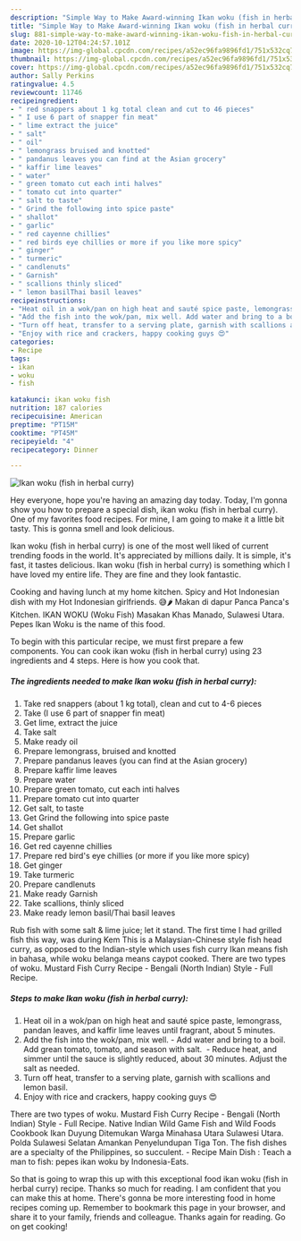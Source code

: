 ```yaml
---
description: "Simple Way to Make Award-winning Ikan woku (fish in herbal curry)"
title: "Simple Way to Make Award-winning Ikan woku (fish in herbal curry)"
slug: 881-simple-way-to-make-award-winning-ikan-woku-fish-in-herbal-curry
date: 2020-10-12T04:24:57.101Z
image: https://img-global.cpcdn.com/recipes/a52ec96fa9896fd1/751x532cq70/ikan-woku-fish-in-herbal-curry-recipe-main-photo.jpg
thumbnail: https://img-global.cpcdn.com/recipes/a52ec96fa9896fd1/751x532cq70/ikan-woku-fish-in-herbal-curry-recipe-main-photo.jpg
cover: https://img-global.cpcdn.com/recipes/a52ec96fa9896fd1/751x532cq70/ikan-woku-fish-in-herbal-curry-recipe-main-photo.jpg
author: Sally Perkins
ratingvalue: 4.5
reviewcount: 11746
recipeingredient:
- " red snappers about 1 kg total clean and cut to 46 pieces"
- " I use 6 part of snapper fin meat"
- " lime extract the juice"
- " salt"
- " oil"
- " lemongrass bruised and knotted"
- " pandanus leaves you can find at the Asian grocery"
- " kaffir lime leaves"
- " water"
- " green tomato cut each inti halves"
- " tomato cut into quarter"
- " salt to taste"
- " Grind the following into spice paste"
- " shallot"
- " garlic"
- " red cayenne chillies"
- " red birds eye chillies or more if you like more spicy"
- " ginger"
- " turmeric"
- " candlenuts"
- " Garnish"
- " scallions thinly sliced"
- " lemon basilThai basil leaves"
recipeinstructions:
- "Heat oil in a wok/pan on high heat and sauté spice paste, lemongrass, pandan leaves, and kaffir lime leaves until fragrant, about 5 minutes."
- "Add the fish into the wok/pan, mix well. Add water and bring to a boil.  Add grean tomato, tomato, and season with salt.  Reduce heat, and simmer until the sauce is slightly reduced, about 30 minutes. Adjust the salt as needed."
- "Turn off heat, transfer to a serving plate, garnish with scallions and lemon basil."
- "Enjoy with rice and crackers, happy cooking guys 😍"
categories:
- Recipe
tags:
- ikan
- woku
- fish

katakunci: ikan woku fish 
nutrition: 187 calories
recipecuisine: American
preptime: "PT15M"
cooktime: "PT45M"
recipeyield: "4"
recipecategory: Dinner

---
```



![Ikan woku (fish in herbal curry)](https://img-global.cpcdn.com/recipes/a52ec96fa9896fd1/751x532cq70/ikan-woku-fish-in-herbal-curry-recipe-main-photo.jpg)

Hey everyone, hope you're having an amazing day today. Today, I'm gonna show you how to prepare a special dish, ikan woku (fish in herbal curry). One of my favorites food recipes. For mine, I am going to make it a little bit tasty. This is gonna smell and look delicious.

Ikan woku (fish in herbal curry) is one of the most well liked of current trending foods in the world. It's appreciated by millions daily. It is simple, it's fast, it tastes delicious. Ikan woku (fish in herbal curry) is something which I have loved my entire life. They are fine and they look fantastic.

Cooking and having lunch at my home kitchen. Spicy and Hot Indonesian dish with my Hot Indonesian girlfriends. 😅🌶 Makan di dapur Panca Panca&#39;s Kitchen. IKAN WOKU (Woku Fish) Masakan Khas Manado, Sulawesi Utara. Pepes Ikan Woku is the name of this food.


To begin with this particular recipe, we must first prepare a few components. You can cook ikan woku (fish in herbal curry) using 23 ingredients and 4 steps. Here is how you cook that.

<!--inarticleads1-->

##### The ingredients needed to make Ikan woku (fish in herbal curry):

1. Take  red snappers (about 1 kg total), clean and cut to 4-6 pieces
1. Take  (I use 6 part of snapper fin meat)
1. Get  lime, extract the juice
1. Take  salt
1. Make ready  oil
1. Prepare  lemongrass, bruised and knotted
1. Prepare  pandanus leaves (you can find at the Asian grocery)
1. Prepare  kaffir lime leaves
1. Prepare  water
1. Prepare  green tomato, cut each inti halves
1. Prepare  tomato cut into quarter
1. Get  salt, to taste
1. Get  Grind the following into spice paste
1. Get  shallot
1. Prepare  garlic
1. Get  red cayenne chillies
1. Prepare  red bird&#39;s eye chillies (or more if you like more spicy)
1. Get  ginger
1. Take  turmeric
1. Prepare  candlenuts
1. Make ready  Garnish
1. Take  scallions, thinly sliced
1. Make ready  lemon basil/Thai basil leaves


Rub fish with some salt &amp; lime juice; let it stand. The first time I had grilled fish this way, was during Kem This is a Malaysian-Chinese style fish head curry, as opposed to the Indian-style which uses fish curry Ikan means fish in bahasa, while woku belanga means caypot cooked. There are two types of woku. Mustard Fish Curry Recipe - Bengali (North Indian) Style - Full Recipe. 

<!--inarticleads2-->

##### Steps to make Ikan woku (fish in herbal curry):

1. Heat oil in a wok/pan on high heat and sauté spice paste, lemongrass, pandan leaves, and kaffir lime leaves until fragrant, about 5 minutes.
1. Add the fish into the wok/pan, mix well. - Add water and bring to a boil.  Add grean tomato, tomato, and season with salt.  - Reduce heat, and simmer until the sauce is slightly reduced, about 30 minutes. Adjust the salt as needed.
1. Turn off heat, transfer to a serving plate, garnish with scallions and lemon basil.
1. Enjoy with rice and crackers, happy cooking guys 😍


There are two types of woku. Mustard Fish Curry Recipe - Bengali (North Indian) Style - Full Recipe. Native Indian Wild Game Fish and Wild Foods Cookbook Ikan Duyung Ditemukan Warga Minahasa Utara Sulawesi Utara. Polda Sulawesi Selatan Amankan Penyelundupan Tiga Ton. The fish dishes are a specialty of the Philippines, so succulent. - Recipe Main Dish : Teach a man to fish: pepes ikan woku by Indonesia-Eats. 

So that is going to wrap this up with this exceptional food ikan woku (fish in herbal curry) recipe. Thanks so much for reading. I am confident that you can make this at home. There's gonna be more interesting food in home recipes coming up. Remember to bookmark this page in your browser, and share it to your family, friends and colleague. Thanks again for reading. Go on get cooking!

